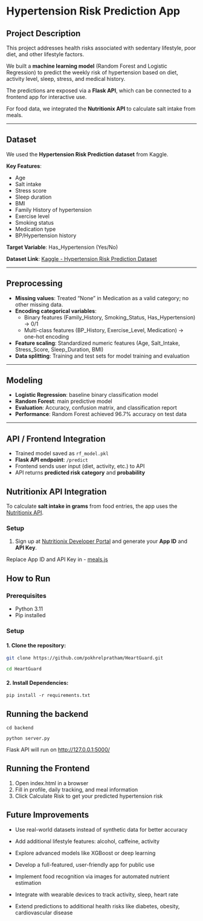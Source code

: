 # Hypertension Risk Prediction App

## Project Description

This project addresses health risks associated with sedentary lifestyle, poor diet, and other lifestyle factors.

We built a **machine learning model** (Random Forest and Logistic Regression) to predict the weekly risk of hypertension based on diet, activity level, sleep, stress, and medical history.

The predictions are exposed via a **Flask API**, which can be connected to a frontend app for interactive use.
 
For food data, we integrated the **Nutritionix API** to calculate salt intake from meals.


---

## Dataset

We used the **Hypertension Risk Prediction dataset** from Kaggle.

**Key Features**:  
- Age  
- Salt intake  
- Stress score  
- Sleep duration  
- BMI  
- Family History of hypertension  
- Exercise level  
- Smoking status  
- Medication type  
- BP/Hypertension history  

**Target Variable**: Has_Hypertension (Yes/No)  

**Dataset Link**: [Kaggle - Hypertension Risk Prediction Dataset](https://www.kaggle.com/datasets/miadul/hypertension-risk-prediction-dataset?fbclid=IwY2xjawMW-ZhleHRuA2FlbQIxMQABHg0T4Su4l-JzISU05sAixhthTwMJeVACO6ptSgrLf9NC87RVlm4ErcggPU8O_aem_vWxAKd8P-Qsb2Pk-n7TFcg)

---

## Preprocessing

- **Missing values**: Treated “None” in Medication as a valid category; no other missing data.  
- **Encoding categorical variables**:  
  - Binary features (Family_History, Smoking_Status, Has_Hypertension) → 0/1  
  - Multi-class features (BP_History, Exercise_Level, Medication) → one-hot encoding  
- **Feature scaling**: Standardized numeric features (Age, Salt_Intake, Stress_Score, Sleep_Duration, BMI)  
- **Data splitting**: Training and test sets for model training and evaluation  

---

## Modeling

- **Logistic Regression**: baseline binary classification model  
- **Random Forest**: main predictive model  
- **Evaluation**: Accuracy, confusion matrix, and classification report  
- **Performance**: Random Forest achieved 96.7% accuracy on test data  

---

## API / Frontend Integration

- Trained model saved as `rf_model.pkl`  
- **Flask API endpoint**: `/predict`  
- Frontend sends user input (diet, activity, etc.) to API  
- API returns **predicted risk category** and **probability**  

## Nutritionix API Integration

To calculate **salt intake in grams** from food entries, the app uses the [Nutritionix API](https://developer.nutritionix.com/).

### Setup
1. Sign up at [Nutritionix Developer Portal](https://developer.nutritionix.com/) and generate your **App ID** and **API Key**.

Replace App ID and API Key in - [meals.js](frontend/js/meals.js)




## How to Run

### Prerequisites
- Python 3.11   
- Pip installed  

### Setup

#### 1. Clone the repository:

```bash
git clone https://github.com/pokhrelpratham/HeartGuard.git

cd HeartGuard
```

#### 2. Install Dependencies:

```pip install -r requirements.txt ```

## Running the backend

``` 
cd backend

python server.py

```

Flask API will run on http://127.0.0.1:5000/

## Running the Frontend
1. Open index.html in a browser
2. Fill in profile, daily tracking, and meal information
3. Click Calculate Risk to get your predicted hypertension risk



## Future Improvements
 - Use real-world datasets instead of synthetic data for better accuracy

 - Add additional lifestyle features: alcohol, caffeine, activity

 - Explore advanced models like XGBoost or deep learning

- Develop a full-featured, user-friendly app for public use

- Implement food recognition via images for automated nutrient estimation

- Integrate with wearable devices to track activity, sleep, heart rate

- Extend predictions to additional health risks like diabetes, obesity, cardiovascular disease 







